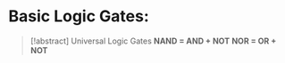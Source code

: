 # Basic Logic Gates:
> [!abstract] Universal Logic Gates
> **NAND = AND + NOT**
> **NOR = OR + NOT**